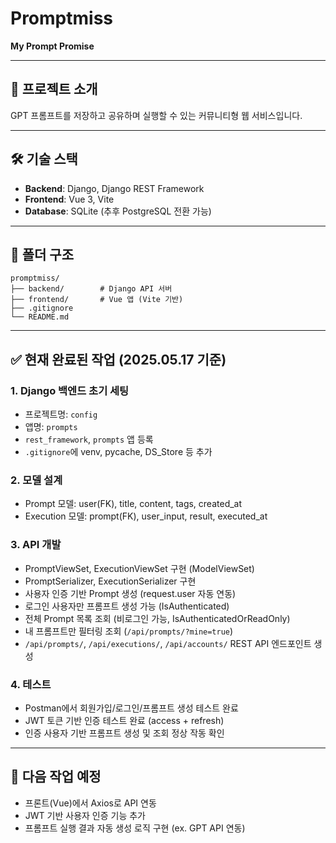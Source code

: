 # Promptmiss

**My Prompt Promise**

---

## 📌 프로젝트 소개
GPT 프롬프트를 저장하고 공유하며 실행할 수 있는 커뮤니티형 웹 서비스입니다.

---

## 🛠 기술 스택
- **Backend**: Django, Django REST Framework
- **Frontend**: Vue 3, Vite
- **Database**: SQLite (추후 PostgreSQL 전환 가능)

---

## 📁 폴더 구조
```
promptmiss/
├── backend/        # Django API 서버
├── frontend/       # Vue 앱 (Vite 기반)
├── .gitignore
└── README.md
```

---

## ✅ 현재 완료된 작업 (2025.05.17 기준)

### 1. Django 백엔드 초기 세팅
- 프로젝트명: `config`
- 앱명: `prompts`
- `rest_framework`, `prompts` 앱 등록
- `.gitignore`에 venv, pycache, DS_Store 등 추가

### 2. 모델 설계
- Prompt 모델: user(FK), title, content, tags, created_at
- Execution 모델: prompt(FK), user_input, result, executed_at

### 3. API 개발
- PromptViewSet, ExecutionViewSet 구현 (ModelViewSet)
- PromptSerializer, ExecutionSerializer 구현
- 사용자 인증 기반 Prompt 생성 (request.user 자동 연동)
- 로그인 사용자만 프롬프트 생성 가능 (IsAuthenticated)
- 전체 Prompt 목록 조회 (비로그인 가능, IsAuthenticatedOrReadOnly)
- 내 프롬프트만 필터링 조회 (`/api/prompts/?mine=true`)
- `/api/prompts/`, `/api/executions/`, `/api/accounts/` REST API 엔드포인트 생성

### 4. 테스트
- Postman에서 회원가입/로그인/프롬프트 생성 테스트 완료
- JWT 토큰 기반 인증 테스트 완료 (access + refresh)
- 인증 사용자 기반 프롬프트 생성 및 조회 정상 작동 확인

---

## 🧭 다음 작업 예정
- 프론트(Vue)에서 Axios로 API 연동
- JWT 기반 사용자 인증 기능 추가
- 프롬프트 실행 결과 자동 생성 로직 구현 (ex. GPT API 연동)
